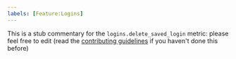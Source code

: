 ```yaml
---
labels: [Feature:Logins]
---
```


This is a stub commentary for the `logins.delete_saved_login` metric: please feel free to edit (read the
[contributing guidelines](https://github.com/mozilla/glean-annotations/blob/main/CONTRIBUTING.md)
if you haven't done this before)
